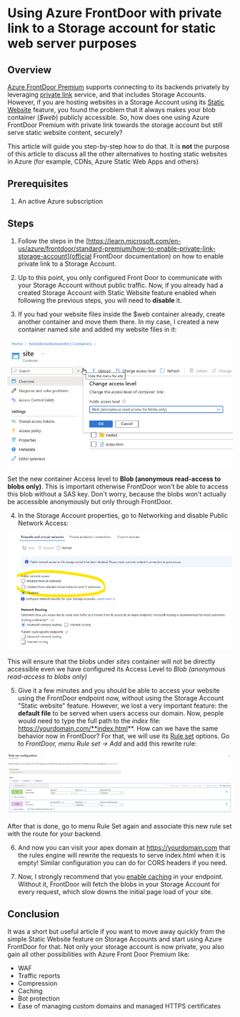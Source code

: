 # Using Azure FrontDoor with private link to a Storage account for static web server purposes

## Overview

[Azure FrontDoor Premium](https://learn.microsoft.com/en-us/azure/frontdoor/front-door-overview) supports connecting to its backends privately by leveraging [private link](https://learn.microsoft.com/en-us/azure/frontdoor/private-link) service, and that includes Storage Accounts. However, if you are hosting websites in a Storage Account using its [Static Website](https://learn.microsoft.com/en-us/azure/storage/blobs/storage-blob-static-website) feature, you found the problem that it always makes your blob container (*$web*) publicly accessible.
So, how does one using Azure FrontDoor Premium with private link towards the storage account but still serve static website content, securely?

This article will guide you step-by-step how to do that. It is **not** the purpose of this article to discuss all the other alternatives to hosting static websites in Azure (for example, CDNs, Azure Static Web Apps and others)

## Prerequisites

1) An active Azure subscription

## Steps

1) Follow the steps in the [https://learn.microsoft.com/en-us/azure/frontdoor/standard-premium/how-to-enable-private-link-storage-account](official FrontDoor documentation) on how to enable private link to a Storage Account.

2) Up to this point, you only configured Front Door to communicate with your Storage Account without public traffic. Now, if you already had a created Storage Account with Static Website feature enabled when following the previous steps, you will need to **disable** it.

3) If you had your website files inside the $web container already, create another container and move them there. In my case, I created a new container named *site* and added my website files in it:

![blob](images/1-container.png)

Set the new container Access level to **Blob (anonymous read-access to blobs only)**. This is important otherwise FrontDoor won't be able to access this blob without a SAS key. Don't worry, because the blobs won't actually be accessible anonymously but only through FrontDoor.

4) In the Storage Account properties, go to Networking and disable Public Network Access:

![networking](images/2-networking.png)

This will ensure that the blobs under *sites* container will not be directly accessible even we have configured its Access Level to *Blob (anonymous read-access to blobs only)*

5) Give it a few minutes and you should be able to access your website using the FrontDoor endpoint now, without using the Storage Account "Static website" feature. However, we lost a very important feature: the **default file** to be served when users access our domain. Now, people would need to type the full path to the *index* file: https://yourdomain.com/**index.html**. How can we have the same behavior now in FrontDoor? For that, we will use its [Rule set](https://learn.microsoft.com/en-us/azure/frontdoor/standard-premium/how-to-configure-rule-set) options. Go to *FrontDoor, menu Rule set -> Add* and add this rewrite rule:

![rule](images/3-ruleset.png)

After that is done, go to menu Rule Set again and associate this new rule set with the route for your backend.

6) And now you can visit your apex domain at https://yourdomain.com that the rules engine will rewrite the requests to serve index.html when it is empty! Similar configuration you can do for CORS headers if you need.

7) Now, I strongly recommend that you [enable caching](https://learn.microsoft.com/en-us/azure/frontdoor/how-to-configure-caching) in your endpoint. Without it, FrontDoor will fetch the blobs in your Storage Account for every request, which slow downs the initial page load of your site. 

## Conclusion
It was a short but useful article if you want to move away quickly from the simple Static Website feature on Storage Accounts and start using Azure FrontDoor for that. Not only your storage account is now private, you also gain all other possibilities with Azure Front Door Premium like:

- WAF
- Traffic reports
- Compression
- Caching
- Bot protection
- Ease of managing custom domains and managed HTTPS certificates